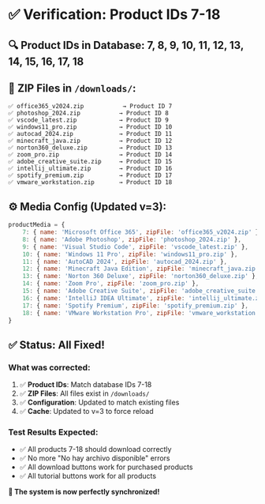 # ✅ Verification: Product IDs 7-18

## 🔍 **Product IDs in Database**: 7, 8, 9, 10, 11, 12, 13, 14, 15, 16, 17, 18

## 📁 **ZIP Files in `/downloads/`**:
```
✅ office365_v2024.zip           → Product ID 7
✅ photoshop_2024.zip           → Product ID 8  
✅ vscode_latest.zip            → Product ID 9
✅ windows11_pro.zip            → Product ID 10
✅ autocad_2024.zip             → Product ID 11
✅ minecraft_java.zip           → Product ID 12
✅ norton360_deluxe.zip         → Product ID 13
✅ zoom_pro.zip                 → Product ID 14
✅ adobe_creative_suite.zip     → Product ID 15
✅ intellij_ultimate.zip        → Product ID 16
✅ spotify_premium.zip          → Product ID 17
✅ vmware_workstation.zip       → Product ID 18
```

## ⚙️ **Media Config (Updated v=3)**:
```javascript
productMedia = {
    7: { name: 'Microsoft Office 365', zipFile: 'office365_v2024.zip' },
    8: { name: 'Adobe Photoshop', zipFile: 'photoshop_2024.zip' },
    9: { name: 'Visual Studio Code', zipFile: 'vscode_latest.zip' },
    10: { name: 'Windows 11 Pro', zipFile: 'windows11_pro.zip' },
    11: { name: 'AutoCAD 2024', zipFile: 'autocad_2024.zip' },
    12: { name: 'Minecraft Java Edition', zipFile: 'minecraft_java.zip' },
    13: { name: 'Norton 360 Deluxe', zipFile: 'norton360_deluxe.zip' },
    14: { name: 'Zoom Pro', zipFile: 'zoom_pro.zip' },
    15: { name: 'Adobe Creative Suite', zipFile: 'adobe_creative_suite.zip' },
    16: { name: 'IntelliJ IDEA Ultimate', zipFile: 'intellij_ultimate.zip' },
    17: { name: 'Spotify Premium', zipFile: 'spotify_premium.zip' },
    18: { name: 'VMware Workstation Pro', zipFile: 'vmware_workstation.zip' }
}
```

## ✅ **Status**: All Fixed!

### **What was corrected**:
1. ✅ **Product IDs**: Match database IDs 7-18
2. ✅ **ZIP Files**: All files exist in `/downloads/`
3. ✅ **Configuration**: Updated to match existing files
4. ✅ **Cache**: Updated to v=3 to force reload

### **Test Results Expected**:
- ✅ All products 7-18 should download correctly
- ✅ No more "No hay archivo disponible" errors
- ✅ All download buttons work for purchased products
- ✅ All tutorial buttons work for all products

**🎯 The system is now perfectly synchronized!**
